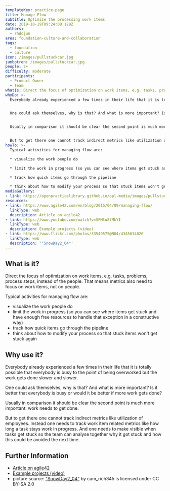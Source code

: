 ```yaml
---
templateKey: practice-page
title: Manage Flow
subtitle: Optimize the processing work items
date: 2019-10-19T09:24:08.129Z
authors:
  - rhdojun
area: foundation-culture-and-collaboration
tags:
  - foundation
  - culture
icon: /images/pullstuckcar.jpg
jumbotron: /images/pullstuckcar.jpg
people: 2+
difficulty: moderate
participants:
  - Product Owner
  - Team
whatIs: Direct the focus of optimization on work items, e.g. tasks, problems, process steps, instead of the people. That means metrics also need to focus on work items, not on people.
whyDo: >-
  Everybody already experienced a few times in their life that it is totally possible that everybody is busy to the point of being overworked but the work gets done slower and slower.


  One could ask themselves, why is that? And what is more important? Is it better that everybody is busy or would it be better if more work gets done?


  Usually in comparison it should be clear the second point is much more important: work needs to get done.


  But to get there one cannot track indirect metrics like utilization of employees. Instead one needs to track work item related metrics like how long a task stays work in progress. And one needs to make visible when tasks get stuck so the team can analyse together why it got stuck and how this could be avoided the next time.
howTo: >-
  Typical activities for managing flow are:

  * visualize the work people do

  * limit the work in progress (so you can see where items get stuck and have enough free resources to handle that exception in a constructive way)

  * track how quick items go through the pipeline

  * think about how to modify your process so that stuck items won't get stuck again
mediaGallery:
- link: https://openpracticelibrary.github.io/opl-media/images/pullstuckcar.jpg
resources:
- link: https://www.agile42.com/en/blog/2015/04/09/managing-flow/
  linkType: web
  description: Article on agile42
- link: https://www.youtube.com/watch?v=SFMlu87MkYI
  linkType: web
  description: Example projects (video)
- link: https://www.flickr.com/photos/33549575@N04/4345634020
  linkType: web
  description: '"SnowDay2_04"'
---
```

## What is it?

Direct the focus of optimization on work items, e.g. tasks, problems, process steps, instead of the people. That means metrics also need to focus on work items, not on people.

Typical activities for managing flow are:

* visualize the work people do
* limit the work in progress (so you can see where items get stuck and have enough free resources to handle that exception in a constructive way)
* track how quick items go through the pipeline
* think about how to modify your process so that stuck items won't get stuck again

## Why use it?

Everybody already experienced a few times in their life that it is totally possible that everybody is busy to the point of being overworked but the work gets done slower and slower.

One could ask themselves, why is that? And what is more important? Is it better that everybody is busy or would it be better if more work gets done?

Usually in comparison it should be clear the second point is much more important: work needs to get done.

But to get there one cannot track indirect metrics like utilization of employees. Instead one needs to track work item related metrics like how long a task stays work in progress. And one needs to make visible when tasks get stuck so the team can analyse together why it got stuck and how this could be avoided the next time.

## Further Information

* [Article on agile42](https://www.agile42.com/en/blog/2015/04/09/managing-flow/)
* [Example projects (video)](https://www.youtube.com/watch?v=SFMlu87MkYI)
* picture source: ["SnowDay2_04"](https://www.flickr.com/photos/33549575@N04/4345634020) by cam_rich345 is licensed under CC BY-SA 2.0
